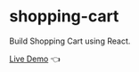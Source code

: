 # shopping-cart

Build Shopping Cart using React.

[Live Demo](http://dcksn-c.github.io) :point_left: